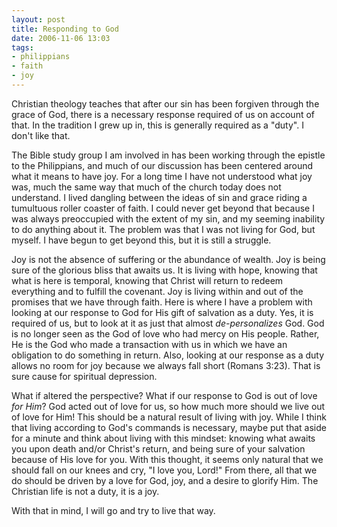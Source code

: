 ```yaml
---
layout: post
title: Responding to God
date: 2006-11-06 13:03
tags:
- philippians
- faith
- joy
---
```

Christian theology teaches that after our sin has been forgiven through the grace of God, there is a necessary response required of us on account of that. In the tradition I grew up in, this is generally required as a "duty". I don't like that.

The Bible study group I am involved in has been working through the epistle to the Philippians, and much of our discussion has been centered around what it means to have joy. For a long time I have not understood what joy was, much the same way that much of the church today does not understand. I lived dangling between the ideas of sin and grace riding a tumultuous roller coaster of faith. I could never get beyond that because I was always preoccupied with the extent of my sin, and my seeming inability to do anything about it. The problem was that I was not living for God, but myself. I have begun to get beyond this, but it is still a struggle.

Joy is not the absence of suffering or the abundance of wealth. Joy is being sure of the glorious bliss that awaits us. It is living with hope, knowing that what is here is temporal, knowing that Christ will return to redeem everything and to fulfill the covenant. Joy is living within and out of the promises that we have through faith. Here is where I have a problem with looking at our response to God for His gift of salvation as a duty. Yes, it is required of us, but to look at it as just that almost *de-personalizes* God. God is no longer seen as the God of love who had mercy on His people. Rather, He is the God who made a transaction with us in which we have an obligation to do something in return. Also, looking at our response as a duty allows no room for joy because we always fall short (Romans 3:23). That is sure cause for spiritual depression.

What if altered the perspective? What if our response to God is out of love *for Him*? God acted out of love for us, so how much more should we live out of love for Him! This should be a natural result of living with joy. While I think that living according to God's commands is necessary, maybe put that aside for a minute and think about living with this mindset: knowing what awaits you upon death and/or Christ's return, and being sure of your salvation because of His love for you. With this thought, it seems only natural that we should fall on our knees and cry, "I love you, Lord!" From there, all that we do should be driven by a love for God, joy, and a desire to glorify Him. The Christian life is not a duty, it is a joy.

With that in mind, I will go and try to live that way.
